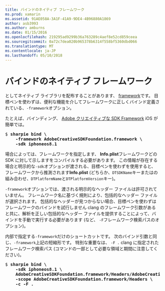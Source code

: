 ```yaml
---
title: バインドのネイティブ フレームワーク
ms.prod: xamarin
ms.assetid: 91AE058A-3A1F-41A9-9DE4-4B96880A1869
author: asb3993
ms.author: amburns
ms.date: 01/15/2016
ms.openlocfilehash: 219295ad9299b36a763289c4aef8e52cd859ceea
ms.sourcegitcommit: 0a72c7dea020b965378b6314f558bf5360dbd066
ms.translationtype: MT
ms.contentlocale: ja-JP
ms.lasthandoff: 05/10/2018
---
```

# <a name="binding-native-frameworks"></a>バインドのネイティブ フレームワーク

としてネイティブ ライブラリを配布することがあります、 [framework](https://developer.apple.com/library/mac/documentation/MacOSX/Conceptual/BPFrameworks/Concepts/WhatAreFrameworks.html)です。 目標ペンを使わずは、便利な機能を介してフレームワークに正しくバインド定義されている、`-framework`オプション。

たとえば、バインディング、 [Adobe クリエイティブな SDK Framework](https://creativesdk.adobe.com/downloads.html) iOS が簡単では。

<pre>$ <b>sharpie bind \
    -framework AdobeCreativeSDKFoundation.framework \
    -sdk iphoneos8.1</b></pre>

場合によっては、フレームワークを指定します、 **Info.plist**フレームワークどの SDK に対して示しますをコンパイルする必要があります。 この情報が存在する場合と明示的な`-sdk`オプションが渡される、目標ペンを使わずを使用すると、フレームワークから推測されます**Info.plist** (どちらか、`DTSDKName`キーまたはの組み合わせ、`DTPlatformName`と`DTPlatformVersion`キー)。

`-framework`オプションでは、渡される明示的なヘッダー ファイルは許可されていません。 フレームワーク名に基づく規則により、包括的なヘッダー ファイルが選択されます。 包括的なヘッダーが見つからない場合、目標ペンを使わずはフレームワークのバインドを試行しません clang のフレームワーク引数があると共に、解析を正しい包括的なヘッダー ファイルを提供することによって、バインドを手動で実行する必要があります (など、 `-F`フレームワーク検索パスのオプション)。

内部で指定する`-framework`だけのショートカットです。 次のバインド引数と同じ、`-framework`上記の短縮形です。
特別な重要なは、 `-F .` clang に指定されたフレームワーク検索パス (コマンドの一部として必要な領域と期間に注意してください)。

<pre>$ <b>sharpie bind \
    -sdk iphoneos8.1 \
    AdobeCreativeSDKFoundation.framework/Headers/AdobeCreativeSDKFoundation.h \
    -scope AdobeCreativeSDKFoundation.framework/Headers \
    -c -F .</b></pre>

